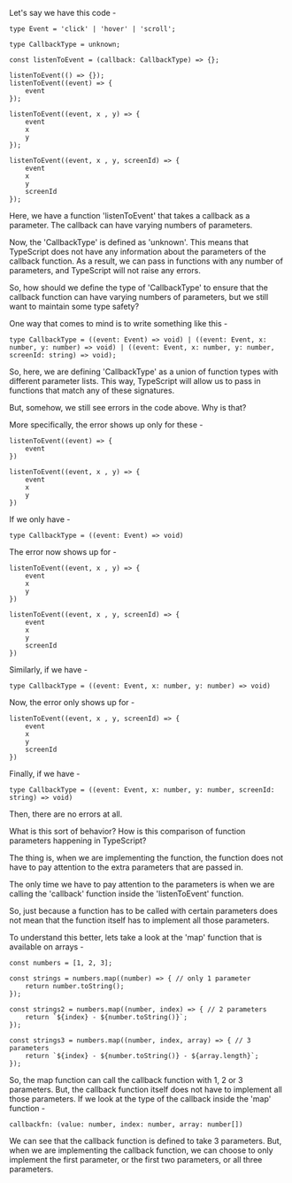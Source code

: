 Let's say we have this code -

    type Event = 'click' | 'hover' | 'scroll';

    type CallbackType = unknown;

    const listenToEvent = (callback: CallbackType) => {};

    listenToEvent(() => {});
    listenToEvent((event) => {
        event
    });

    listenToEvent((event, x , y) => {
        event
        x
        y
    });

    listenToEvent((event, x , y, screenId) => {
        event
        x
        y
        screenId
    });

Here, we have a function 'listenToEvent' that takes a callback as a parameter. The callback can have varying numbers of parameters.

Now, the 'CallbackType' is defined as 'unknown'. This means that TypeScript does not have any information about the parameters of the callback function. As a result, we can pass in functions with any number of parameters, and TypeScript will not raise any errors.

So, how should we define the type of 'CallbackType' to ensure that the callback function can have varying numbers of parameters, but we still want to maintain some type safety?

One way that comes to mind is to write something like this -

    
    type CallbackType = ((event: Event) => void) | ((event: Event, x: number, y: number) => void) | ((event: Event, x: number, y: number, screenId: string) => void);

So, here, we are defining 'CallbackType' as a union of function types with different parameter lists. This way, TypeScript will allow us to pass in functions that match any of these signatures.

But, somehow, we still see errors in the code above. Why is that?

More specifically, the error shows up only for these -

    listenToEvent((event) => {
        event
    })

    listenToEvent((event, x , y) => {
        event
        x
        y
    })

If we only have -

    type CallbackType = ((event: Event) => void) 

The error now shows up for -

    listenToEvent((event, x , y) => {
        event
        x
        y
    })

    listenToEvent((event, x , y, screenId) => {
        event
        x
        y
        screenId
    })

Similarly, if we have -

    type CallbackType = ((event: Event, x: number, y: number) => void)

Now, the error only shows up for -

    listenToEvent((event, x , y, screenId) => {
        event
        x
        y
        screenId
    })

Finally, if we have -

    type CallbackType = ((event: Event, x: number, y: number, screenId: string) => void)

Then, there are no errors at all.

What is this sort of behavior? How is this comparison of function parameters happening in TypeScript?

The thing is, when we are implementing the function, the function does not have to pay attention to the extra parameters that are passed in.

The only time we have to pay attention to the parameters is when we are calling the 'callback' function inside the 'listenToEvent' function.

So, just because a function has to be called with certain parameters does not mean that the function itself has to implement all those parameters.

To understand this better, lets take a look at the 'map' function that is available on arrays -

    const numbers = [1, 2, 3];

    const strings = numbers.map((number) => { // only 1 parameter
        return number.toString();
    });

    const strings2 = numbers.map((number, index) => { // 2 parameters
        return `${index} - ${number.toString()}`;
    });

    const strings3 = numbers.map((number, index, array) => { // 3 parameters
        return `${index} - ${number.toString()} - ${array.length}`;
    });

So, the map function can call the callback function with 1, 2 or 3 parameters. But, the callback function itself does not have to implement all those parameters. If we look at the type of the callback inside the 'map' function -

    callbackfn: (value: number, index: number, array: number[])

We can see that the callback function is defined to take 3 parameters. But, when we are implementing the callback function, we can choose to only implement the first parameter, or the first two parameters, or all three parameters.
